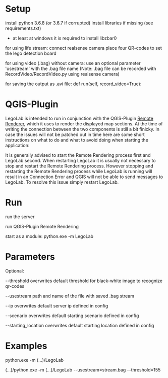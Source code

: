 # Setup

install python 3.6.8 (or 3.6.7 if corrupted)
install libraries if missing (see requirements.txt)
* at least at windows it is required to install libzbar0

for using life stream: 
	connect realsense camera 
	place four QR-codes to set the lego detection board

for using video (.bag) without camera:
	use an optional parameter 'usestream' with the .bag file name
(Note: .bag file can be recorded with RecordVideo/RecordVideo.py using realsense camera)

for saving the output as .avi file:
	def run(self, record_video=True):

# QGIS-Plugin
LegoLab is intended to run in conjunction with the QGIS-Plugin
[Remote Renderer](https://github.com/boku-ilen/landscapelab-qgis), which it uses to render the displayed map sections.
At the time of writing the connection between the two components is still a bit finicky. In case the issues will not be
patched out in time here are some short instructions on what to do and what to avoid doing when starting the
application:

It is generally advised to start the Remote Rendering process first and LegoLab second. When restarting LegoLab it is
usually not necessary to stop and restart the Remote Rendering process. However stopping and restarting the Remote
Rendering process while LegoLab is running will result in an Connection Error and QGIS will not be able to send messages
to LegoLab. To resolve this issue simply restart LegoLab.

# Run

run the server

run QGIS-Plugin Remote Rendering

start as a module: python.exe -m LegoLab

# Parameters
Optional:

--threshold 
  overwrites default threshold for black-white image to recognize qr-codes
  
--usestream
  path and name of the file with saved .bag stream
  
--ip
  overwrites default server ip defined in config
  
--scenario
  overwrites default starting scenario defined in config
  
--starting_location
  overwrites default starting location defined in config

# Examples
python.exe -m (...)/LegoLab

(...)/python.exe -m (...)/LegoLab --usestream=stream.bag --threshold=155
